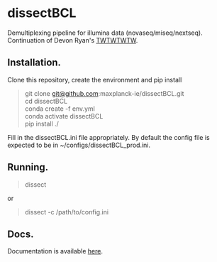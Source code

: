 # dissectBCL

Demultiplexing pipeline for illumina data (novaseq/miseq/nextseq). Continuation of Devon Ryan's [TWTWTWTW](https://github.com/maxplanck-ie/TheWhoTheWhatTheHuh).

## Installation.

Clone this repository, create the environment and pip install

 > git clone git@github.com:maxplanck-ie/dissectBCL.git  
 > cd dissectBCL  
 > conda create -f env.yml  
 > conda activate dissectBCL  
 > pip install ./  

Fill in the dissectBCL.ini file appropriately. By default the config file is expected to be in ~/configs/dissectBCL_prod.ini.

## Running.

 > dissect

or 

 > dissect -c /path/to/config.ini

## Docs.

Documentation is available [here](https://dissectbcl.readthedocs.io/en/latest/).